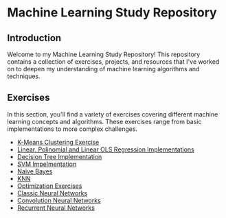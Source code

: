 # Machine Learning Study Repository

## Introduction
Welcome to my Machine Learning Study Repository! This repository contains a collection of exercises, projects, and resources that I've worked on to deepen my understanding of machine learning algorithms and techniques.

## Exercises
In this section, you'll find a variety of exercises covering different machine learning concepts and algorithms. These exercises range from basic implementations to more complex challenges.

- [K-Means Clustering Exercise](Unsupervised_Learning/clustering_methods/K-means)
- [Linear, Polinomial and Linear OLS Regression Implementations](Supervised_Learning/regression/regression_algorithms)
- [Decision Tree Implementation](Supervised_Learning/classification_methods/decisional_tree)
- [SVM Impelmentation](Supervised_Learning/classification_methods/SVM)
- [Naive Bayes](Supervised_Learning/classification_methods/Naive_Bayes)
- [KNN](Supervised_Learning/classification_methods/K-Nearest_Neighbors)
- [Optimization Exercises](Optimization)
- [Classic Neural Networks](Neural_Networks/classic)
- [Convolution Neural Networks](Neural_Networks/convolution)
- [Recurrent Neural Networks](Neural_Networks/recurrent)
